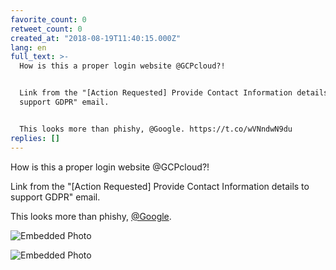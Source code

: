 ```yaml
---
favorite_count: 0
retweet_count: 0
created_at: "2018-08-19T11:40:15.000Z"
lang: en
full_text: >-
  How is this a proper login website @GCPcloud?!


  Link from the "[Action Requested] Provide Contact Information details to
  support GDPR" email.


  This looks more than phishy, @Google. https://t.co/wVNndwN9du
replies: []
---
```


How is this a proper login website @GCPcloud?!

Link from the "[Action Requested] Provide Contact Information details to support
GDPR" email.

This looks more than phishy, [@Google](https://twitter.com/Google).

<div class="gallery gallery-2">

![Embedded Photo](https://twitter-media-coderbyheart.s3.eu-north-1.amazonaws.com/1031143803565088768-Dk9bzrAXsAA0nIN.jpg)

![Embedded Photo](https://twitter-media-coderbyheart.s3.eu-north-1.amazonaws.com/1031143803565088768-Dk9b0ahXsAc0HOB.jpg)

</div>
